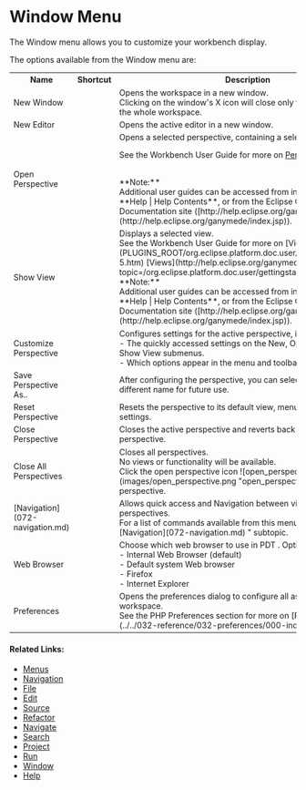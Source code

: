# Window Menu

<!--context:window-->

The Window menu allows you to customize your workbench display.

The options available from the Window menu are:

<table>
<tr><th>Name</th>
<th>Shortcut</th>
<th>Description</th></tr>

<tr><td>New Window</td>

<td></td>

<td>Opens the workspace in a new window.
<br />
Clicking on the window's X icon will close only that window and not the whole workspace.</td></tr>

<tr><td>New Editor</td>

<td></td>

<td>Opens the active editor in a new window.</td></tr>

<tr><td>Open Perspective</td>

<td></td>

<td>Opens a selected perspective, containing a selection of views.

See the Workbench User Guide for more on [Perspectives](PLUGINS_ROOT/org.eclipse.platform.doc.user/concepts/concepts-4.htm) .

<br />
**Note:**
<br />
Additional user guides can be accessed from inside PDT by going to **Help | Help Contents**, or from the Eclipse Online Documentation site ([http://help.eclipse.org/ganymede/index.jsp](http://help.eclipse.org/ganymede/index.jsp)).

</div></td></tr>

<tr><td>Show View</td>

<td></td>

<td>Displays a selected view.
<br />
See the Workbench User Guide for more on [Views](PLUGINS_ROOT/org.eclipse.platform.doc.user/concepts/concepts-5.htm) [Views](http://help.eclipse.org/ganymede/index.jsp?topic=/org.eclipse.platform.doc.user/gettingstarted/qs-02e.htm) .
<br />
**Note:**
<br />
Additional user guides can be accessed from inside PDT by going to **Help | Help Contents**, or from the Eclipse Online Documentation site ([http://help.eclipse.org/ganymede/index.jsp](http://help.eclipse.org/ganymede/index.jsp)).

</div></td></tr>

<tr><td>Customize Perspective</td>

<td></td>

<td>Configures settings for the active perspective, including settings for:
<br />
- The quickly accessed settings on the New, Open Perspective and Show View submenus.
<br />
- Which options appear in the menu and toolbar.</td></tr>

<tr><td>Save Perspective As..</td>

<td></td>

<td>After configuring the perspective, you can select to save it under a different name for future use.</td></tr>

<tr><td>Reset Perspective</td>

<td></td>

<td>Resets the perspective to its default view, menu bar and toolbar settings.</td></tr>

<tr><td>Close Perspective</td>

<td></td>

<td>Closes the active perspective and reverts back to the last viewed perspective.</td></tr>

<tr><td>Close All Perspectives</td>

<td></td>

<td>Closes all perspectives.
<br />
No views or functionality will be available.
<br />
Click the open perspective icon ![open_perspective.png](images/open_perspective.png "open_perspective.png") to open a perspective.</td></tr>

<tr><td>[Navigation](072-navigation.md)</td>

<td></td>

<td>Allows quick access and Navigation between views and perspectives.
<br />
For a list of commands available from this menu option, see the " [Navigation](072-navigation.md) " subtopic.</td></tr>

<tr><td>Web Browser</td>

<td></td>

<td>Choose which web browser to use in PDT . Options are:
<br />
- Internal Web Browser (default)
<br />
- Default system Web browser
<br />
- Firefox
<br />
- Internet Explorer</td></tr>

<tr><td>Preferences</td>

<td></td>

<td>Opens the preferences dialog to configure all aspects of the workspace.
<br />
See the PHP Preferences section for more on [PHP Preferences](../../032-reference/032-preferences/000-index.md) .</td></tr>

</table>

<!--links-start-->

#### Related Links:

 * [Menus](000-index.md)
 * [Navigation](072-navigation.md)
 * [File](008-file/000-index.md)
 * [Edit](016-edit.md)
 * [Source](024-source.md)
 * [Refactor](032-refactor.md)
 * [Navigate](040-navigate.md)
 * [Search](048-search.md)
 * [Project](056-project.md)
 * [Run](064-run.md)
 * [Window](080-window.md)
 * [Help](088-help.md)

<!--links-end-->
